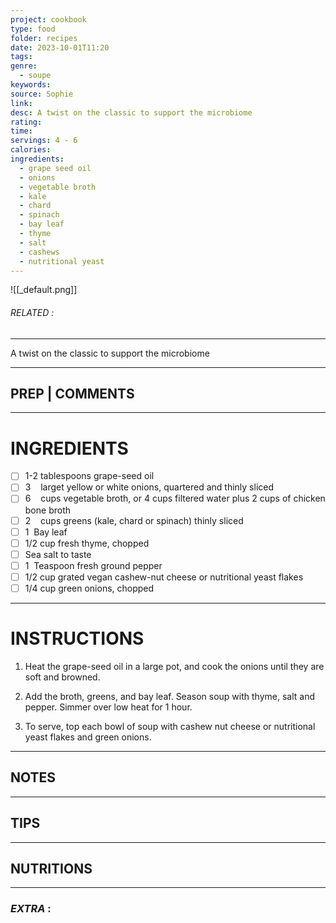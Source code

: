 ```yaml
---
project: cookbook
type: food
folder: recipes
date: 2023-10-01T11:20
tags: 
genre:
  - soupe
keywords: 
source: Sophie
link: 
desc: A twist on the classic to support the microbiome
rating: 
time: 
servings: 4 - 6
calories: 
ingredients:
  - grape seed oil
  - onions
  - vegetable broth
  - kale
  - chard
  - spinach
  - bay leaf
  - thyme
  - salt
  - cashews
  - nutritional yeast
---
```


![[_default.png]]
###### *RELATED* : 
---
A twist on the classic to support the microbiome

---
## PREP | COMMENTS



---
# INGREDIENTS

- [ ] 1-2 tablespoons grape-seed oil
- [ ] 3    larget yellow or white onions, quartered and thinly sliced
- [ ] 6    cups vegetable broth, or 4 cups filtered water plus 2 cups of chicken bone broth 
- [ ] 2    cups greens (kale, chard or spinach) thinly sliced
- [ ] 1  Bay leaf
- [ ] 1/2 cup fresh thyme, chopped
- [ ] Sea salt to taste
- [ ] 1  Teaspoon fresh ground pepper
- [ ] 1/2 cup grated vegan cashew-nut cheese or nutritional yeast flakes
- [ ] 1/4 cup green onions, chopped

---
# INSTRUCTIONS

1. Heat the grape-seed oil in a large pot, and cook the onions until they are soft and browned.

2. Add the broth, greens, and bay leaf. Season soup with thyme, salt and pepper. Simmer over low heat for 1 hour.

3. To serve, top each bowl of soup with cashew nut cheese or nutritional yeast flakes and green onions.

---
## NOTES



---
## TIPS



---
## NUTRITIONS



---
### *EXTRA* :



